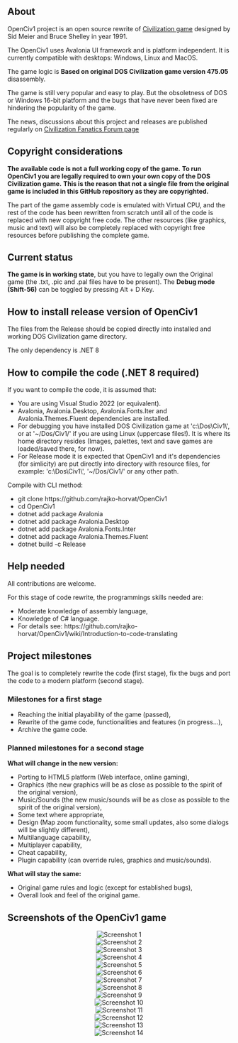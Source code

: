 ## About
<p>OpenCiv1 project is an open source rewrite of <a href="https://en.wikipedia.org/wiki/Civilization_(video_game)">Civilization game</a> designed by Sid Meier and Bruce Shelley in year 1991.</p>
<p>The OpenCiv1 uses Avalonia UI framework and is platform independent. It is currently compatible with desktops: Windows, Linux and MacOS.</p>
<p>The game logic is <b>Based on original DOS Civilization game version 475.05</b> disassembly.</p>
<p>The game is still very popular and easy to play. But the obsoletness of DOS or Windows 16-bit platform and the bugs that have never been fixed are hindering the popularity of the game.<p>
<p>The news, discussions about this project and releases are published regularly on <a href="https://forums.civfanatics.com/threads/rewrite-of-civilization-1-source-code-openciv1-project.682623/" target="_blank">Civilization Fanatics Forum page</a></p>

## Copyright considerations
<p><b>The available code is not a full working copy of the game.</b> <b>To run OpenCiv1 you are legally required to own your own copy of the DOS Civilization game.</b> 
<b>This is the reason that not a single file from the original game is included in this GitHub repository as they are copyrighted.</b></p>

<p>The part of the game assembly code is emulated with Virtual CPU, and the rest of the code has been rewritten from scratch until all of the code is replaced with new copyright free code. The other resources (like graphics, music and text) will also be completely replaced with copyright free resources before publishing the complete game.</p>

## Current status
<p><b>The game is in working state</b>, but you have to legally own the Original game (the .txt, .pic and .pal files have to be present).
The <b>Debug mode (Shift-56)</b> can be toggled by pressing Alt + D Key.</p>

## How to install release version of OpenCiv1
<p>The files from the Release should be copied directly into installed and working DOS Civilization game directory.</p>

<p>The only dependency is .NET 8</p>

## How to compile the code (.NET 8 required)
If you want to compile the code, it is assumed that:
<ul>
<li>You are using Visual Studio 2022 (or equivalent).</li>
<li>Avalonia, Avalonia.Desktop, Avalonia.Fonts.Iter and Avalonia.Themes.Fluent dependencies are installed.</li>
<li>For debugging you have installed DOS Civilization game at 'c:\Dos\Civ1\', or at '~/Dos/Civ1/' if you are using Linux (uppercase files!).
It is where its home directory resides (Images, palettes, text and save games are loaded/saved there, for now).</li>
<li>For Release mode it is expected that OpenCiv1 and it's dependencies (for simlicity) are put directly into directory with resource files, 
for example: 'c:\Dos\Civ1\', '~/Dos/Civ1/' or any other path.</li>
</ul>
Compile with CLI method:
<ul>
<li>git clone https://github.com/rajko-horvat/OpenCiv1</li>
<li>cd OpenCiv1</li>
<li>dotnet add package Avalonia</li>
<li>dotnet add package Avalonia.Desktop</li>
<li>dotnet add package Avalonia.Fonts.Inter</li>
<li>dotnet add package Avalonia.Themes.Fluent</li>
<li>dotnet build -c Release</li>
</ul>

## Help needed
<p>All contributions are welcome.</p>
For this stage of code rewrite, the programmings skills needed are:
<ul>
<li>Moderate knowledge of assembly language,</li>
<li>Knowledge of C# language.</li>
<li>For details see: https://github.com/rajko-horvat/OpenCiv1/wiki/Introduction-to-code-translating</li>
</ul>

## Project milestones
<p>The goal is to completely rewrite the code (first stage), fix the bugs and port the code to a modern platform (second stage).</p>

### Milestones for a first stage
<ul>
<li>Reaching the initial playability of the game (passed),</li>
<li>Rewrite of the game code, functionalities and features (in progress...),</li>
<li>Archive the game code.</li>
</ul>

### Planned milestones for a second stage
<b>What will change in the new version:</b>
<ul>
<li>Porting to HTML5 platform (Web interface, online gaming),</li>
<li>Graphics (the new graphics will be as close as possible to the spirit of the original version),</li>
<li>Music/Sounds (the new music/sounds will be as close as possible to the spirit of the original version),</li>
<li>Some text where appropriate,</li>
<li>Design (Map zoom functionality, some small updates, also some dialogs will be slightly different),</li>
<li>Multilanguage capability,</li>
<li>Multiplayer capability,</li>
<li>Cheat capability,</li>
<li>Plugin capability (can override rules, graphics and music/sounds).</li>
</ul>
<b>What will stay the same:</b>
<ul>
<li>Original game rules and logic (except for established bugs),</li>
<li>Overall look and feel of the original game.</li>
</ul>

## Screenshots of the OpenCiv1 game
<p align="center">
<img src="src/Resources/Screenshots/Screenshot1.png" alt="Screenshot 1" /><br/>
<img src="src/Resources/Screenshots/Screenshot2.png" alt="Screenshot 2" /><br/>
<img src="src/Resources/Screenshots/Screenshot3.png" alt="Screenshot 3" /><br/>
<img src="src/Resources/Screenshots/Screenshot4.png" alt="Screenshot 4" /><br/>
<img src="src/Resources/Screenshots/Screenshot5.png" alt="Screenshot 5" /><br/>
<img src="src/Resources/Screenshots/Screenshot6.png" alt="Screenshot 6" /><br/>
<img src="src/Resources/Screenshots/Screenshot7.png" alt="Screenshot 7" /><br/>
<img src="src/Resources/Screenshots/Screenshot8.png" alt="Screenshot 8" /><br/>
<img src="src/Resources/Screenshots/Screenshot9.png" alt="Screenshot 9" /><br/>
<img src="src/Resources/Screenshots/Screenshot10.png" alt="Screenshot 10" /><br/>
<img src="src/Resources/Screenshots/Screenshot11.png" alt="Screenshot 11" /><br/>
<img src="src/Resources/Screenshots/Screenshot12.png" alt="Screenshot 12" /><br/>
<img src="src/Resources/Screenshots/Screenshot13.png" alt="Screenshot 13" /><br/>
<img src="src/Resources/Screenshots/Screenshot14.png" alt="Screenshot 14" /><br/>
</p>
